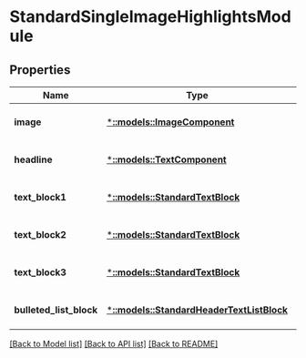 # StandardSingleImageHighlightsModule

## Properties
Name | Type | Description | Notes
------------ | ------------- | ------------- | -------------
**image** | [***::models::ImageComponent**](ImageComponent.md) |  | [optional] [default to null]
**headline** | [***::models::TextComponent**](TextComponent.md) |  | [optional] [default to null]
**text_block1** | [***::models::StandardTextBlock**](StandardTextBlock.md) |  | [optional] [default to null]
**text_block2** | [***::models::StandardTextBlock**](StandardTextBlock.md) |  | [optional] [default to null]
**text_block3** | [***::models::StandardTextBlock**](StandardTextBlock.md) |  | [optional] [default to null]
**bulleted_list_block** | [***::models::StandardHeaderTextListBlock**](StandardHeaderTextListBlock.md) |  | [optional] [default to null]

[[Back to Model list]](../README.md#documentation-for-models) [[Back to API list]](../README.md#documentation-for-api-endpoints) [[Back to README]](../README.md)


